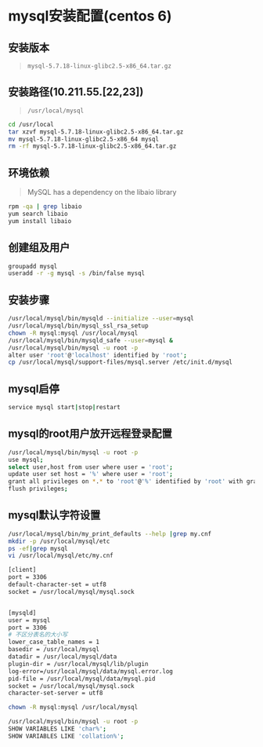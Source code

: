 # mysql安装配置(centos 6)

## 安装版本
>`mysql-5.7.18-linux-glibc2.5-x86_64.tar.gz`

## 安装路径(10.211.55.[22,23])
>`/usr/local/mysql`
```bash
cd /usr/local
tar xzvf mysql-5.7.18-linux-glibc2.5-x86_64.tar.gz
mv mysql-5.7.18-linux-glibc2.5-x86_64 mysql
rm -rf mysql-5.7.18-linux-glibc2.5-x86_64.tar.gz
```

## 环境依赖
>MySQL has a dependency on the libaio library
```bash
rpm -qa | grep libaio
yum search libaio
yum install libaio
```

## 创建组及用户
```bash
groupadd mysql
useradd -r -g mysql -s /bin/false mysql
```

## 安装步骤
```bash
/usr/local/mysql/bin/mysqld --initialize --user=mysql
/usr/local/mysql/bin/mysql_ssl_rsa_setup
chown -R mysql:mysql /usr/local/mysql
/usr/local/mysql/bin/mysqld_safe --user=mysql &
/usr/local/mysql/bin/mysql -u root -p
alter user 'root'@'localhost' identified by 'root';
cp /usr/local/mysql/support-files/mysql.server /etc/init.d/mysql
```

## mysql启停
```bash
service mysql start|stop|restart
```

## mysql的root用户放开远程登录配置
```bash
/usr/local/mysql/bin/mysql -u root -p
use mysql;
select user,host from user where user = 'root';
update user set host = '%' where user = 'root';
grant all privileges on *.* to 'root'@'%' identified by 'root' with grant option;
flush privileges;
```

## mysql默认字符设置
```bash
/usr/local/mysql/bin/my_print_defaults --help |grep my.cnf
mkdir -p /usr/local/mysql/etc
ps -ef|grep mysql
vi /usr/local/mysql/etc/my.cnf

[client]
port = 3306
default-character-set = utf8
socket = /usr/local/mysql/mysql.sock


[mysqld]
user = mysql
port = 3306
# 不区分表名的大小写
lower_case_table_names = 1
basedir = /usr/local/mysql
datadir = /usr/local/mysql/data
plugin-dir = /usr/local/mysql/lib/plugin
log-error=/usr/local/mysql/data/mysql.error.log
pid-file = /usr/local/mysql/data/mysql.pid
socket = /usr/local/mysql/mysql.sock
character-set-server = utf8

chown -R mysql:mysql /usr/local/mysql

/usr/local/mysql/bin/mysql -u root -p
SHOW VARIABLES LIKE 'char%';
SHOW VARIABLES LIKE 'collation%';
```